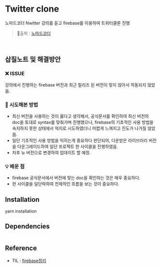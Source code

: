 # Twitter clone

노마드코더 Nwitter 강의를 듣고 firebase를 이용하여 트위터클론 진행 
> 🔗출처 : [노마드코더](https://github.com/nomadcoders/nwitter)

<br/>

## 삽질노트 및 해결방안

### ❌ ISSUE

강의에서 진행하는 firebase 버전과 최근 릴리즈 된 버전이 맞지 않아서 작동되지 않았음. <br/>

### 🧐 시도해본 방법

- 최신 버전을 사용하는 것이 옳다고 생각해서, 공식문서를 확인하여 최신 버전의 doc을 토대로 syntax를 맞춰가며 진행했으나, firebase의 기초적인 사용 방법을 숙지하지 못한 상태에서 억지로 시도하였더니 어렵게 느껴지고 진도가 나가질 않았음.
- 일단 기초적인 사용 방법을 익히는게 중요하다 판단되어, 다운받은 라이브러리 버전을 다운그레이드하여 일단 프로젝트 한 사이클을 진행하였음.
- 차후 뉴 버전으로 변경하여 업데이트 할 예정.

### 💡 배운 점

- firebase 공식문서에서 버전에 맞는 doc을 확인하는 것은 매우 중요하다.
- 한 사이클을 일단락하여 전체적인 흐름을 보는 것이 중요하다.

## Installation
yarn installation

## Dependencies

```

```

## Reference
- TIL : [firebase정리](https://github.com/sukyoungshin/TIL/tree/main/FIREBASE)
